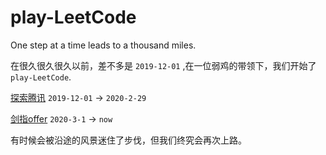 # play-LeetCode
One step at a time leads to a thousand miles.

  在很久很久很久以前，差不多是 `2019-12-01` ,在一位弱鸡的带领下，我们开始了 `play-LeetCode`.

[探索腾讯](https://github.com/lbwnbZx/play-LeetCode/tree/master/tansuo-tencent) `2019-12-01` -> `2020-2-29`

[剑指offer](https://github.com/lbwnbZx/play-LeetCode/tree/master/jianzhi-offer) `2020-3-1` -> `now`

有时候会被沿途的风景迷住了步伐，但我们终究会再次上路。
